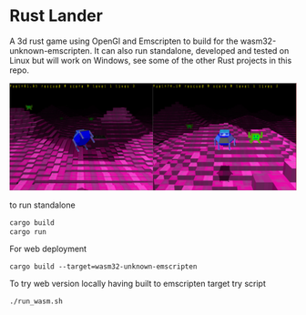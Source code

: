 # Rust Lander

A 3d rust game using OpenGl and Emscripten to build for the wasm32-unknown-emscripten.
It can also run standalone, developed and tested on Linux but will
work on Windows, see some of the other Rust projects in this repo.

![screenshot](screenshot.png)

to run standalone
```
cargo build
cargo run
```

For web deployment
```
cargo build --target=wasm32-unknown-emscripten 
```

To try web version locally having built to emscripten target try script
```
./run_wasm.sh
```